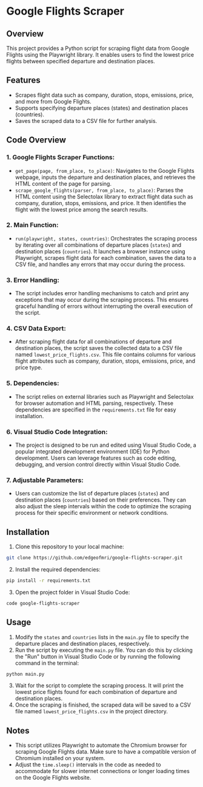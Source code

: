 # Google Flights Scraper

## Overview

This project provides a Python script for scraping flight data from Google Flights using the Playwright library. It enables users to find the lowest price flights between specified departure and destination places.

## Features

- Scrapes flight data such as company, duration, stops, emissions, price, and more from Google Flights.
- Supports specifying departure places (states) and destination places (countries).
- Saves the scraped data to a CSV file for further analysis.

## Code Overview

### 1. Google Flights Scraper Functions:

- `get_page(page, from_place, to_place)`: Navigates to the Google Flights webpage, inputs the departure and destination places, and retrieves the HTML content of the page for parsing.
- `scrape_google_flights(parser, from_place, to_place)`: Parses the HTML content using the Selectolax library to extract flight data such as company, duration, stops, emissions, and price. It then identifies the flight with the lowest price among the search results.

### 2. Main Function:

- `run(playwright, states, countries)`: Orchestrates the scraping process by iterating over all combinations of departure places (`states`) and destination places (`countries`). It launches a browser instance using Playwright, scrapes flight data for each combination, saves the data to a CSV file, and handles any errors that may occur during the process.

### 3. Error Handling:

- The script includes error handling mechanisms to catch and print any exceptions that may occur during the scraping process. This ensures graceful handling of errors without interrupting the overall execution of the script.

### 4. CSV Data Export:

- After scraping flight data for all combinations of departure and destination places, the script saves the collected data to a CSV file named `lowest_price_flights.csv`. This file contains columns for various flight attributes such as company, duration, stops, emissions, price, and price type.

### 5. Dependencies:

- The script relies on external libraries such as Playwright and Selectolax for browser automation and HTML parsing, respectively. These dependencies are specified in the `requirements.txt` file for easy installation.

### 6. Visual Studio Code Integration:

- The project is designed to be run and edited using Visual Studio Code, a popular integrated development environment (IDE) for Python development. Users can leverage features such as code editing, debugging, and version control directly within Visual Studio Code.

### 7. Adjustable Parameters:

- Users can customize the list of departure places (`states`) and destination places (`countries`) based on their preferences. They can also adjust the sleep intervals within the code to optimize the scraping process for their specific environment or network conditions.

## Installation

1. Clone this repository to your local machine:

```bash
git clone https://github.com/edgeofmri/google-flights-scraper.git
```

2. Install the required dependencies:

```bash
pip install -r requirements.txt
```

3. Open the project folder in Visual Studio Code:

```bash
code google-flights-scraper
```

## Usage

1. Modify the `states` and `countries` lists in the `main.py` file to specify the departure places and destination places, respectively.
2. Run the script by executing the `main.py` file. You can do this by clicking the "Run" button in Visual Studio Code or by running the following command in the terminal:

```bash
python main.py
```

3. Wait for the script to complete the scraping process. It will print the lowest price flights found for each combination of departure and destination places.
4. Once the scraping is finished, the scraped data will be saved to a CSV file named `lowest_price_flights.csv` in the project directory.

## Notes

- This script utilizes Playwright to automate the Chromium browser for scraping Google Flights data. Make sure to have a compatible version of Chromium installed on your system.
- Adjust the `time.sleep()` intervals in the code as needed to accommodate for slower internet connections or longer loading times on the Google Flights website.
